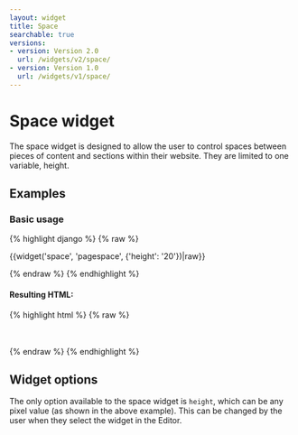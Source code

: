 ```yaml
---
layout: widget
title: Space
searchable: true
versions:
- version: Version 2.0
  url: /widgets/v2/space/
- version: Version 1.0
  url: /widgets/v1/space/
---
```


# Space widget

The space widget is designed to allow the user to control spaces between pieces of content and sections within their website. They are limited to one variable, height.


## Examples

### Basic usage

{% highlight django %}
{% raw %}

  {{widget('space', 'pagespace', {'height': '20'})|raw}}

{% endraw %}
{% endhighlight %}

#### Resulting HTML:

{% highlight html %}
{% raw %}

<div id="page-zones__template-widgets__space-space" class="widget  widget--template-widget" data-widget-type="space">
  <div class="bk-space  space  widget__space">
    <div class="spacer  space__spacer" style="height: 20px">&nbsp;</div>
  </div>
</div>

{% endraw %}
{% endhighlight %}

## Widget options

The only option available to the space widget is ```height```, which can be any pixel value (as shown in the above example). This can be changed by the user when they select the widget in the Editor.

